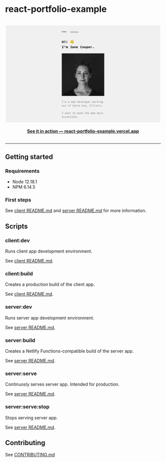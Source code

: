 # react-portfolio-example

<div align="center">
    <br/>
    <a href="https://react-portfolio-example.vercel.app/" target="_blank">
        <img src="react-portfolio-example.png" alt="React portfolio example project screenshot" width="500" />
        <br/>
        <br/>
        <b>
            See it in action &mdash; react-portfolio-example.vercel.app
        </b>
    </a>
    <br/>
    <br/>
</div>

---

## Getting started

### Requirements

-   Node 12.18.1
-   NPM 6.14.5

### First steps

See [client README.md](./client/README.md) and [server README.md](./server/README.md) for more information.

## Scripts

### client:dev

Runs client app development environment.

See [client README.md](./client/README.md).

### client:build

Creates a production build of the client app.

See [client README.md](./client/README.md).

### server:dev

Runs server app development environment.

See [server README.md](./server/README.md).

### server:build

Creates a Netlify Functions-compatible build of the server app.

See [server README.md](./server/README.md).

### server:serve

Continuosly serves server app. Intended for production.

See [server README.md](./server/README.md).

### server:serve:stop

Stops serving server app.

See [server README.md](./server/README.md).

## Contributing

See [CONTRIBUTING.md](./CONTRIBUTING.md)
